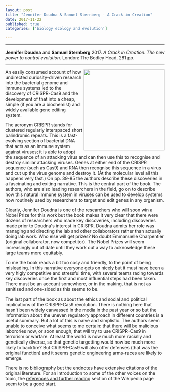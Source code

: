 ```yaml
---
layout: post
title: "Jennifer Doudna & Samuel Sternberg - A Crack in Creation"
date: 2017-11-22
published: true
categories: ['biology ecology and evolution']

---
```



***
<b>Jennifer Doudna</b> and <b>Samuel Sternberg</b> 2017. _A Crack in Creation. The new power to control evolution_.  London: The Bodley Head, 281 pp.

***
<img width="256" align="right" src="https://cdn2.penguin.com.au/covers/original/9781847923820.jpg" alt="">  
An easily consumed account of how undirected curiosity-driven research into the bacterial genome and immune systems led to the discovery of CRISPR-Cas9 and the development of that into a cheap, simple (if you are a biochemist) and widely available gene editing system.  

The acronym CRISPR stands for clustered regularly interspaced short palindromic repeats.  This is a fast-evolving section of bacterial DNA that acts as an immune system against viruses; it is able to adopt the sequence of an attacking virus and can then use this to recognise and destroy similar attacking viruses. Genes at either end of the CRISPR sequence (such as Cas9) and RNA then recognise this sequence in a virus and cut up the virus genome and destroy it.  (At the molecular level all this happens very fast.)  On pp. 39-85 the authors describe these discoveries in a fascinating and exiting narrative.  This is the central part of the book.  The authors, who are also leading researchers in the field, go on to describe how this natural immune system in viruses can be used to develop systems now routinely used by researchers to target and edit genes in any organism.

Clearly, Jennifer Doudna is one of the researchers who will soon win a Nobel Prize for this work but the book makes it very clear that there were dozens of researchers who made key discoveries, including discoveries made prior to Doudna's interest in CRISPR.  Doudna admits her role was managing and directing the lab and other collaborators rather than actually doing lab work.  Who else will get prizes? No doubt Emmanuelle Charpentier (original collaborator, now competitor).  The Nobel Prizes will seem increasingly out of date until they work out a way to acknowledge these large teams more equitably.

To me the book reads a bit too cosy and friendly, to the point of being misleading.  In this narrative everyone gets on nicely but it must have been a very higly competitive and stressful time, with several teams racing towards key discoveries once the first and most influential steps had been taken.  There must be an account somewhere, or in the making, that is not as sanitised and one-sided as this seems to be. 

The last part of the book as about the ethics and social and political implications of the CRISPR-Cas9 revolution.  There is nothing here that hasn't been widely canvassed in the media in the past year or so but the information about the uneven regulatory approach in different countries is a useful summary.  But a lot of this is naive and simplistic.  The authors seem unable to conceive what seems to me certain: that there will be malicious laborories now, or soon enough, that will try to use CRISPR-Cas9 in terrorism or warfare.  At least the world is now much more racially and genetically diverse, so that genetic targetting would now be much more likely to backfire?  But CRISPR-Cas9 will also offer defenses (that was the original function) and it seems genetic engineering arms-races are likely to emerge.

There is no bibliography but the endnotes have extensive citations of the original literature.  For an introduction to some of the other voices on the topic, the [references and further reading](https://en.wikipedia.org/wiki/CRISPR#References) section of the Wikipedia page seem to be a good start.
